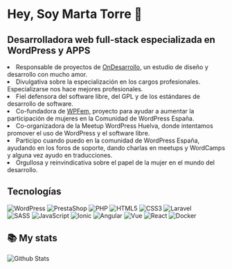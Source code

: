 ### <h1>  Hey, Soy Marta Torre 👋 </h1>

<h2> Desarrolladora web full-stack especializada en WordPress y APPS </h2>

<li>Responsable de proyectos de <a href="https://ondesarrollo.com" target="_blank">OnDesarrollo,</a> un estudio de diseño y desarrollo con mucho amor.</li>
<li>Divulgativa sobre la especialización en los cargos profesionales. Especializarse nos hace mejores profesionales.</li>
<li>Fiel defensora del software libre, del GPL y de los estándares de desarrollo de software.</li>
<li>Co-fundadora de <a href="https://wpfem.org" target="_blank">WPFem,</a> proyecto para ayudar a aumentar la participación de mujeres en la Comunidad de WordPress España.</li>
<li>Co-organizadora de la Meetup WordPress Huelva, donde intentamos promover el uso de WordPress y el software libre.</li>
<li>Participo cuando puedo en la comunidad de WordPress España, ayudando en los foros de soporte, dando charlas en meetups y WordCamps y alguna vez ayudo en traducciones.</li>
<li>Orgullosa y reinvindicativa sobre el papel de la mujer en el mundo del desarrollo.</li>


## Tecnologías

![WordPress](https://img.shields.io/badge/-WordPress-21759B?style=plastic&logo=wordpress&logoColor=white)
![PrestaShop](https://img.shields.io/badge/-PrestaShop-DF0067?style=plastic&logo=prestashop&logoColor=white)
![PHP](https://img.shields.io/badge/-PHP-777BB4?style=plastic&logo=php&logoColor=white)
![HTML5](https://img.shields.io/badge/-HTML5-E34F26?style=plastic&logo=html5&logoColor=white)
![CSS3](https://img.shields.io/badge/-CSS3-1572B6?style=plastic&logo=css3&logoColor=white)
![Laravel](https://img.shields.io/badge/-Laravel-FF2D20?style=plastic&logo=laravel&logoColor=white)
</br>
![SASS](https://img.shields.io/badge/-SASS-CC6699?style=plastic&logo=sass&logoColor=white)
![JavaScript](https://img.shields.io/badge/-JavaScript-F7DF1E?style=plastic&logo=JavaScript&logoColor=black)
![Ionic](https://img.shields.io/badge/-Ionic-3880FF?style=plastic&logo=ionic&logoColor=black)
![Angular](https://img.shields.io/badge/-Angular-DD0031?style=plastic&logo=angular)
![Vue](https://img.shields.io/badge/-Vue-4FC08D?style=plastic&logo=vue.js&logoColor=white)
![React](https://img.shields.io/badge/-React-61DAFB?style=plastic&logo=react&logoColor=white)
![Docker](https://img.shields.io/badge/-Docker-2496ED?style=plastic&logo=docker&logoColor=white)

## 📚 My stats
![Github Stats](https://github-readme-stats.vercel.app/api?username=martatorredev&count_private=true&show_icons=true&include_all_commits=true)


<!--
**MartaTorredev/martatorredev** is a ✨ _special_ ✨ repository because its `README.md` (this file) appears on your GitHub profile.

Here are some ideas to get you started:

- 🔭 I’m currently working on ...
- 🌱 I’m currently learning ...
- 👯 I’m looking to collaborate on ...
- 🤔 I’m looking for help with ...
- 💬 Ask me about ...
- 📫 How to reach me: ...
- 😄 Pronouns: ...
- ⚡ Fun fact: ...
-->
